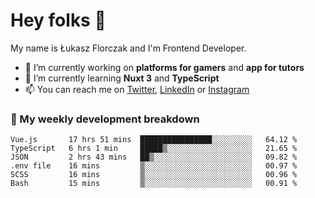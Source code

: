 # Hey folks 👋

My name is Łukasz Florczak and I'm Frontend Developer. 

- 🔭 I’m currently working on **platforms for gamers** and **app for tutors**
- 🌱 I’m currently learning **Nuxt 3** and **TypeScript**
- 📫 You can reach me on [Twitter](https://twitter.com/lukaszflorczak), [LinkedIn](https://pl.linkedin.com/in/lukasz-florczak) or [Instagram](https://instagram.com/lukaszflorczak)


### 🧮 My weekly development breakdown

<!--START_SECTION:waka-->

```text
Vue.js       17 hrs 51 mins  ████████████████░░░░░░░░░   64.12 %
TypeScript   6 hrs 1 min     █████▒░░░░░░░░░░░░░░░░░░░   21.65 %
JSON         2 hrs 43 mins   ██▒░░░░░░░░░░░░░░░░░░░░░░   09.82 %
.env file    16 mins         ▒░░░░░░░░░░░░░░░░░░░░░░░░   00.97 %
SCSS         16 mins         ▒░░░░░░░░░░░░░░░░░░░░░░░░   00.96 %
Bash         15 mins         ▒░░░░░░░░░░░░░░░░░░░░░░░░   00.91 %
```

<!--END_SECTION:waka-->

<!--
**lukaszflorczak/lukaszflorczak** is a ✨ _special_ ✨ repository because its `README.md` (this file) appears on your GitHub profile.

Here are some ideas to get you started:

- 🔭 I’m currently working on ...
- 🌱 I’m currently learning ...
- 👯 I’m looking to collaborate on ...
- 🤔 I’m looking for help with ...
- 💬 Ask me about ...
- 📫 How to reach me: ...
- 😄 Pronouns: ...
- ⚡ Fun fact: ...
-->
